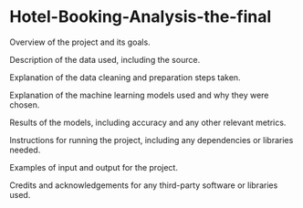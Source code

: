 # Hotel-Booking-Analysis-the-final
Overview of the project and its goals.

Description of the data used, including the source.

Explanation of the data cleaning and preparation steps taken.

Explanation of the machine learning models used and why they were chosen.

Results of the models, including accuracy and any other relevant metrics.

Instructions for running the project, including any dependencies or libraries needed.

Examples of input and output for the project.

Credits and acknowledgements for any third-party software or libraries used.
